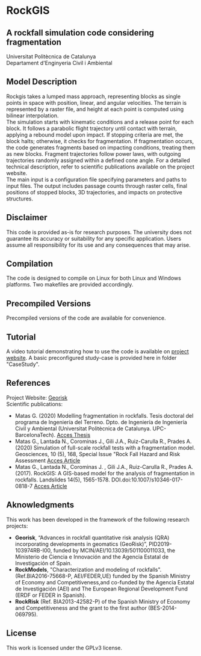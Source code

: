 # RockGIS

## A rockfall simulation code considering fragmentation
Universitat Politècnica de Catalunya  
Departament d'Enginyeria Civil i Ambiental  

## Model Description
Rockgis takes a lumped mass approach, representing blocks as single points in space with position, linear, and angular velocities. The terrain is represented by a raster file, and height at each point is computed using bilinear interpolation.  
The simulation starts with kinematic conditions and a release point for each block. It follows a parabolic flight trajectory until contact with terrain, applying a rebound model upon impact. If stopping criteria are met, the block halts; otherwise, it checks for fragmentation. If fragmentation occurs, the code generates fragments based on impacting conditions, treating them as new blocks. Fragment trajectories follow power laws, with outgoing trajectories randomly assigned within a defined cone angle. For a detailed technical description, refer to scientific publications available on the project website.  
The main input is a configuration file specifying parameters and paths to input files. The output includes passage counts through raster cells, final positions of stopped blocks, 3D trajectories, and impacts on protective structures. 

## Disclaimer
This code is provided as-is for research purposes. The university does not guarantee its accuracy or suitability for any specific application. Users assume all responsibility for its use and any consequences that may arise.

## Compilation
The code is designed to compile on Linux for both Linux and Windows platforms. Two makefiles are provided accordingly.

## Precompiled Versions
Precompiled versions of the code are available for convenience.

## Tutorial
A video tutorial demonstrating how to use the code is available on [project website](https://georisk.upc.edu/en). A basic preconfigured study-case is provided here in folder "CaseStudy".

## References
Project Website: [Georisk](https://georisk.upc.edu/en)  
Scientific publications:
- Matas G. (2020) Modelling fragmentation in rockfalls. Tesis doctoral del programa de Ingeniería del Terreno. Dpto. de Ingeniería de Ingeniería Civil y Ambiental (Universitat Politècnica de Catalunya. UPC-BarcelonaTech). [Acces Thesis](https://georisk.upc.edu/es/shared/articles_pdf/Matasetal.2017Preprint.pdf)
- Matas G., Lantada N., Corominas J., Gili J.A., Ruiz-Carulla R., Prades A. (2020) Simulation of full-scale rockfall tests with a fragmentation model. Geosciences, 10 (5), 168, Special Issue "Rock Fall Hazard and Risk Assessment [Acces Article](https://doi.org/10.3390/geosciences10050168)
- Matas G., Lantada N., Corominas J. , Gili J.A., Ruiz-Carulla R., Prades A. (2017).  RockGIS: A GIS-based model for the analysis of fragmentation in rockfalls. Landslides 14(5), 1565-1578. DOI.doi:10.1007/s10346-017-0818-7 [Acces Article](https://georisk.upc.edu/es/shared/articles_pdf/Matasetal.2017Preprint.pdf)
  
## Aknowledgments
This work has been developed in the framework of the following research projects:
- **Georisk**, “Advances in rockfall quantitative risk analysis (QRA) incorporating developments in geomatics (GeoRisk)”, PID2019-103974RB-I00, funded by MCIN/AEI/10.13039/501100011033, the Ministerio de Ciencia e Innovación and the Agencia Estatal de Investigación of Spain.
- **RockModels**, "Characterization and modeling of rockfalls". (Ref.BIA2016-75668-P, AEI/FEDER,UE) funded by the Spanish Ministry of Economy and Competitiveness,and co-funded by the Agencia Estatal de Investigación (AEI) and The European Regional Development Fund (ERDF or FEDER in Spanish).
- **RockRisk** (Ref. BIA2013-42582-P) of the Spanish Ministry of Economy and Competitiveness and the grant to the first author (BES-2014-069795).

## License
This work is licensed under the GPLv3 license.
